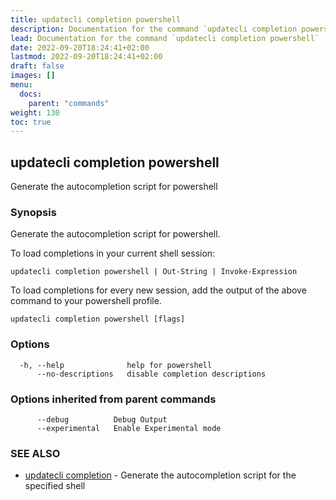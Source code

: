 ```yaml
---
title: updatecli completion powershell
description: Documentation for the command `updatecli completion powershell`
lead: Documentation for the command `updatecli completion powershell`
date: 2022-09-20T18:24:41+02:00
lastmod: 2022-09-20T18:24:41+02:00
draft: false
images: []
menu:
  docs:
    parent: "commands"
weight: 130
toc: true
---
```


## updatecli completion powershell

Generate the autocompletion script for powershell

### Synopsis

Generate the autocompletion script for powershell.

To load completions in your current shell session:

	updatecli completion powershell | Out-String | Invoke-Expression

To load completions for every new session, add the output of the above command
to your powershell profile.


```
updatecli completion powershell [flags]
```

### Options

```
  -h, --help              help for powershell
      --no-descriptions   disable completion descriptions
```

### Options inherited from parent commands

```
      --debug          Debug Output
      --experimental   Enable Experimental mode
```

### SEE ALSO

* [updatecli completion](/docs/commands/updatecli_completion)	 - Generate the autocompletion script for the specified shell

